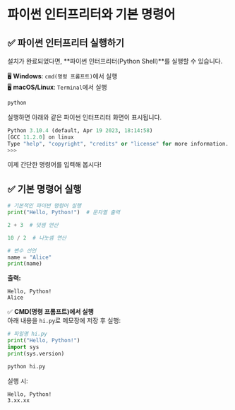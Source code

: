 # 파이썬 인터프리터와 기본 명령어

## ✅ 파이썬 인터프리터 실행하기  
설치가 완료되었다면, **파이썬 인터프리터(Python Shell)**를 실행할 수 있습니다.  

🖥 **Windows**: `cmd(명령 프롬프트)`에서 실행  
🖥 **macOS/Linux**: `Terminal`에서 실행  

```bash
python
```

실행하면 아래와 같은 파이썬 인터프리터 화면이 표시됩니다.  

```python
Python 3.10.4 (default, Apr 19 2023, 18:14:58)
[GCC 11.2.0] on linux
Type "help", "copyright", "credits" or "license" for more information.
>>>
```

이제 간단한 명령어를 입력해 봅시다!  

## ✅ 기본 명령어 실행
```python
# 기본적인 파이썬 명령어 실행
print("Hello, Python!")  # 문자열 출력

2 + 3  # 덧셈 연산

10 / 2  # 나눗셈 연산

# 변수 선언
name = "Alice"
print(name)
```

**출력:**
```
Hello, Python!
Alice
```

✅ **CMD(명령 프롬프트)에서 실행**  
아래 내용을 `hi.py`로 메모장에 저장 후 실행:

```python
# 파일명 hi.py
print("Hello, Python!")
import sys
print(sys.version)
```

```bash
python hi.py
```

실행 시:
```
Hello, Python!
3.xx.xx
``` 